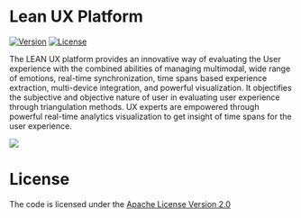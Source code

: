 # Lean UX Platform
[![Version](https://img.shields.io/badge/LeanUXPlatfrom-version%202.5-green.svg)](http://uclab.khu.ac.kr/LeanUX/)
[![License](https://img.shields.io/badge/Apache%20License%20-Version%202.0-yellowgreen.svg)](https://www.apache.org/licenses/LICENSE-2.0)

<!--Lean UX Platform combines the different measurements using Mixed-Method approach to acquire the complete picture of user emotional experience-->

The LEAN UX platform provides an innovative way of evaluating the User experience with the combined abilities of managing multimodal, wide range of emotions, real-time synchronization, time spans based experience extraction, multi-device integration, and powerful visualization. It objectifies the subjective and objective nature of user in evaluating user experience through triangulation methods. UX experts are empowered through powerful real-time analytics visualization to get insight of time spans for the user experience.

[<img src="http://uclab.khu.ac.kr/LeanUX/wp-content/uploads/2017/07/architecturalview-1.png">](http://uclab.khu.ac.kr/LeanUX/)



# License
The code is licensed under the [Apache License Version 2.0](http://www.apache.org/licenses/LICENSE-2.0)
